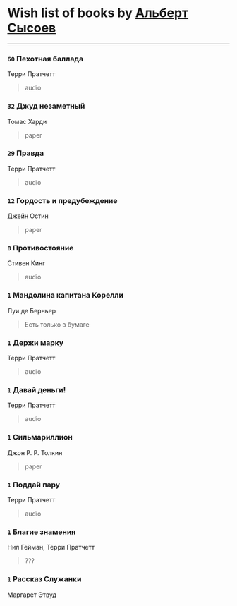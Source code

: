 # Wish list of books by [Альберт Сысоев](http://vk.com/id47446642)
---

### `60` Пехотная баллада
Терри Пратчетт
> audio

### `32` Джуд незаметный
Томас Харди
> paper

### `29` Правда
Терри Пратчетт
> audio

### `12` Гордость и предубеждение
Джейн Остин
> paper

### `8` Противостояние
Стивен Кинг
> audio

### `1` Мандолина капитана Корелли
Луи де Берньер
> Есть только в бумаге

### `1` Держи марку
Терри Пратчетт
> audio

### `1` Давай деньги!
Терри Пратчетт
> audio

### `1` Сильмариллион
Джон Р. Р. Толкин
> paper

### `1` Поддай пару
Терри Пратчетт
> audio

### `1` Благие знамения
Нил Гейман, Терри Пратчетт
> ???

### `1` Рассказ Служанки
Маргарет Этвуд

